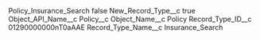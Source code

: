 <?xml version="1.0" encoding="UTF-8"?>
<CustomMetadata xmlns="http://soap.sforce.com/2006/04/metadata" xmlns:xsi="http://www.w3.org/2001/XMLSchema-instance" xmlns:xsd="http://www.w3.org/2001/XMLSchema">
    <label>Policy_Insurance_Search</label>
    <protected>false</protected>
    <values>
        <field>New_Record_Type__c</field>
        <value xsi:type="xsd:boolean">true</value>
    </values>
    <values>
        <field>Object_API_Name__c</field>
        <value xsi:type="xsd:string">Policy__c</value>
    </values>
    <values>
        <field>Object_Name__c</field>
        <value xsi:type="xsd:string">Policy</value>
    </values>
    <values>
        <field>Record_Type_ID__c</field>
        <value xsi:type="xsd:string">01290000000nT0aAAE</value>
    </values>
    <values>
        <field>Record_Type_Name__c</field>
        <value xsi:type="xsd:string">Insurance_Search</value>
    </values>
</CustomMetadata>
